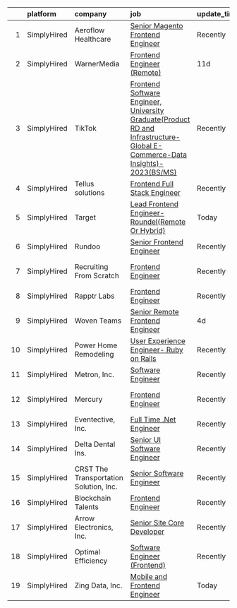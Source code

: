

|    | platform    | company                                | job                                                                                                                                                                                                                                       | update_time   | location                      |
|---:|:------------|:---------------------------------------|:------------------------------------------------------------------------------------------------------------------------------------------------------------------------------------------------------------------------------------------|:--------------|:------------------------------|
|  1 | SimplyHired | Aeroflow Healthcare                    | [Senior Magento Frontend Engineer](https://www.simplyhired.com/job/uJJWsbsJ-A2J-2KXvsX-Cha73KyKnl-V2EEKSox5OzuSBWCVaz1N-A?q=frontend+engineer)                                                                                            | Recently      | Asheville, NC                 |
|  2 | SimplyHired | WarnerMedia                            | [Frontend Engineer (Remote)](https://www.simplyhired.com/job/LfuozqNtwoHeLZi00RloiKvyAFdK4YueHvYKy-nAcu3mkBLthwJg7Q?q=frontend+engineer)                                                                                                  | 11d           | Troy, NY                      |
|  3 | SimplyHired | TikTok                                 | [Frontend Software Engineer, University Graduate(Product RD and Infrastructure-Global E-Commerce-Data Insights)- 2023(BS/MS)](https://www.simplyhired.com/job/4vBMNg-SGytAYBIABVdwv8bOnmlB07ZsdBwckrsMb_iQIEmNCqb5qg?q=frontend+engineer) | Recently      | Mountain View, CA +1 location |
|  4 | SimplyHired | Tellus solutions                       | [Frontend Full Stack Engineer](https://www.simplyhired.com/job/XKbc_-XUbRudKomzruH4-eLWtsCNFsYe_OuyYffgWuJBz79YcVOZCA?q=frontend+engineer)                                                                                                | Recently      | Sunnyvale, CA                 |
|  5 | SimplyHired | Target                                 | [Lead Frontend Engineer- Roundel(Remote Or Hybrid)](https://www.simplyhired.com/job/sojce6Xsp6R-qc85SRMvRS2rsfpTcNfCSxd8cbgIe1rCplKKSvettw?q=frontend+engineer)                                                                           | Today         | Brooklyn Park, MN             |
|  6 | SimplyHired | Rundoo                                 | [Senior Frontend Engineer](https://www.simplyhired.com/job/rdaVOPGzrPdTd8Hbse-ZLcFxFmnSP066sltQh0WzGREx2sE-J5u3xQ?q=frontend+engineer)                                                                                                    | Recently      | Redwood City, CA              |
|  7 | SimplyHired | Recruiting From Scratch                | [Frontend Engineer](https://www.simplyhired.com/job/lEgwGfbSQktAW6C02WRnfOzs9DtYMZV-rnLQ-O-yJq08EAwzhSeU0Q?q=frontend+engineer)                                                                                                           | Recently      | Saratoga, CA +126 locations   |
|  8 | SimplyHired | Rapptr Labs                            | [Frontend Engineer](https://www.simplyhired.com/job/MrSs3N9hpdf_HZG-ECPJ5FoWaXJNvZr4ndDsynj7bt5Xjn5bwg95eQ?q=frontend+engineer)                                                                                                           | Recently      | Remote                        |
|  9 | SimplyHired | Woven Teams                            | [Senior Remote Frontend Engineer](https://www.simplyhired.com/job/RBq42F8EkyT52cSdwZWf56SHMvsRxiPFxiYtgYobk0xBqlufcrzDxA?q=frontend+engineer)                                                                                             | 4d            | Remote                        |
| 10 | SimplyHired | Power Home Remodeling                  | [User Experience Engineer- Ruby on Rails](https://www.simplyhired.com/job/LKK56PsNPSCXlwdExqGKerwerud5UzHN0hvXqnXRu30Sd0EoKWnhXw?q=frontend+engineer)                                                                                     | Recently      | Browns Mills, NJ              |
| 11 | SimplyHired | Metron, Inc.                           | [Software Engineer](https://www.simplyhired.com/job/GU7lFhZEZyRc5s71ZuZ-lfUk9W0IlXEAaxmWbxcq5itkWMmccQyuww?q=frontend+engineer)                                                                                                           | Recently      | Reston, VA                    |
| 12 | SimplyHired | Mercury                                | [Frontend Engineer](https://www.simplyhired.com/job/MCtDiBZ9DTE-m70SYcChErMlRrXEgjTbqEfLdkdNEVWrARemJJc-8Q?q=frontend+engineer)                                                                                                           | Recently      | San Francisco, CA             |
| 13 | SimplyHired | Eventective, Inc.                      | [Full Time .Net Engineer](https://www.simplyhired.com/job/YuX4chMfrT3O63eZwnl1uQf8GMhjJ6o-vTj-aUHApJNnRiV9K2EXbQ?q=frontend+engineer)                                                                                                     | Recently      | Scarborough, ME               |
| 14 | SimplyHired | Delta Dental Ins.                      | [Senior UI Software Engineer](https://www.simplyhired.com/job/KosD5_40WsoKrhpYWMQAp-THdsLdabuL0jmAs1oH_5rwO7geZ9jaCQ?q=frontend+engineer)                                                                                                 | Recently      | Alpharetta, GA                |
| 15 | SimplyHired | CRST The Transportation Solution, Inc. | [Senior Software Engineer](https://www.simplyhired.com/job/oWmaQFM4_BahwrnMwWy5o1-GHC40I8YoObzWmax_wGtlRyuQOlw-xA?q=frontend+engineer)                                                                                                    | Recently      | Fort Wayne, IN                |
| 16 | SimplyHired | Blockchain Talents                     | [Frontend Engineer](https://www.simplyhired.com/job/nSVsHCvWsm3_pt5kzR-egLVZEH-yooTu1krRa-KA8yU3BGVLiAF1Lw?q=frontend+engineer)                                                                                                           | Recently      | Remote                        |
| 17 | SimplyHired | Arrow Electronics, Inc.                | [Senior Site Core Developer](https://www.simplyhired.com/job/ey90fSyxREeP1gfBG2pn5R7AU_zLrrpY00Lbhlf3PZ1rECctm7WRmg?q=frontend+engineer)                                                                                                  | Recently      | Brookings, SD                 |
| 18 | SimplyHired | Optimal Efficiency                     | [Software Engineer (Frontend)](https://www.simplyhired.com/job/tdLZYEMU6jRlLMj0yVKcd_PBezg-af1i6_WgEMyzuy3GSBM61IN0xg?q=frontend+engineer)                                                                                                | Recently      | Remote                        |
| 19 | SimplyHired | Zing Data, Inc.                        | [Mobile and Frontend Engineer](https://www.simplyhired.com/job/P9Mo3GL5UUfk1HSbbUnVfdXZwjQ2nUwnKD9DxVr-1Y96vnzV9I_1WA?q=frontend+engineer)                                                                                                | Today         | Remote                        |